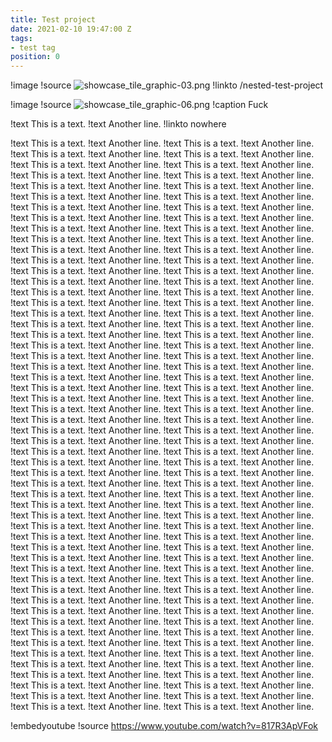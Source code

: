 ```yaml
---
title: Test project
date: 2021-02-10 19:47:00 Z
tags:
- test tag
position: 0
---
```


!image
!source ![showcase_tile_graphic-03.png](/uploads/showcase_tile_graphic-03.png)
!linkto /nested-test-project

!image
!source ![showcase_tile_graphic-06.png](/uploads/showcase_tile_graphic-06.png)
!caption Fuck

!text This is a text.
!text Another line.
!linkto nowhere

!text This is a text.
!text Another line.
!text This is a text.
!text Another line.
!text This is a text.
!text Another line.
!text This is a text.
!text Another line.
!text This is a text.
!text Another line.
!text This is a text.
!text Another line.
!text This is a text.
!text Another line.
!text This is a text.
!text Another line.
!text This is a text.
!text Another line.
!text This is a text.
!text Another line.
!text This is a text.
!text Another line.
!text This is a text.
!text Another line.
!text This is a text.
!text Another line.
!text This is a text.
!text Another line.
!text This is a text.
!text Another line.
!text This is a text.
!text Another line.
!text This is a text.
!text Another line.
!text This is a text.
!text Another line.
!text This is a text.
!text Another line.
!text This is a text.
!text Another line.
!text This is a text.
!text Another line.
!text This is a text.
!text Another line.
!text This is a text.
!text Another line.
!text This is a text.
!text Another line.
!text This is a text.
!text Another line.
!text This is a text.
!text Another line.
!text This is a text.
!text Another line.
!text This is a text.
!text Another line.
!text This is a text.
!text Another line.
!text This is a text.
!text Another line.
!text This is a text.
!text Another line.
!text This is a text.
!text Another line.
!text This is a text.
!text Another line.
!text This is a text.
!text Another line.
!text This is a text.
!text Another line.
!text This is a text.
!text Another line.
!text This is a text.
!text Another line.
!text This is a text.
!text Another line.
!text This is a text.
!text Another line.
!text This is a text.
!text Another line.
!text This is a text.
!text Another line.
!text This is a text.
!text Another line.
!text This is a text.
!text Another line.
!text This is a text.
!text Another line.
!text This is a text.
!text Another line.
!text This is a text.
!text Another line.
!text This is a text.
!text Another line.
!text This is a text.
!text Another line.
!text This is a text.
!text Another line.
!text This is a text.
!text Another line.
!text This is a text.
!text Another line.
!text This is a text.
!text Another line.
!text This is a text.
!text Another line.
!text This is a text.
!text Another line.
!text This is a text.
!text Another line.
!text This is a text.
!text Another line.
!text This is a text.
!text Another line.
!text This is a text.
!text Another line.
!text This is a text.
!text Another line.
!text This is a text.
!text Another line.
!text This is a text.
!text Another line.
!text This is a text.
!text Another line.
!text This is a text.
!text Another line.
!text This is a text.
!text Another line.
!text This is a text.
!text Another line.
!text This is a text.
!text Another line.
!text This is a text.
!text Another line.
!text This is a text.
!text Another line.
!text This is a text.
!text Another line.
!text This is a text.
!text Another line.
!text This is a text.
!text Another line.
!text This is a text.
!text Another line.
!text This is a text.
!text Another line.
!text This is a text.
!text Another line.
!text This is a text.
!text Another line.
!text This is a text.
!text Another line.
!text This is a text.
!text Another line.
!text This is a text.
!text Another line.
!text This is a text.
!text Another line.
!text This is a text.
!text Another line.
!text This is a text.
!text Another line.
!text This is a text.
!text Another line.
!text This is a text.
!text Another line.
!text This is a text.
!text Another line.
!text This is a text.
!text Another line.
!text This is a text.
!text Another line.
!text This is a text.
!text Another line.
!text This is a text.
!text Another line.
!text This is a text.
!text Another line.
!text This is a text.
!text Another line.
!text This is a text.
!text Another line.
!text This is a text.
!text Another line.
!text This is a text.
!text Another line.
!text This is a text.
!text Another line.
!text This is a text.
!text Another line.
!text This is a text.
!text Another line.
!text This is a text.
!text Another line.
!text This is a text.
!text Another line.
!text This is a text.
!text Another line.
!text This is a text.
!text Another line.
!text This is a text.
!text Another line.
!text This is a text.
!text Another line.
!text This is a text.
!text Another line.
!text This is a text.
!text Another line.
!text This is a text.
!text Another line.
!text This is a text.
!text Another line.
!text This is a text.
!text Another line.
!text This is a text.
!text Another line.

!embedyoutube
!source https://www.youtube.com/watch?v=817R3ApVFok
